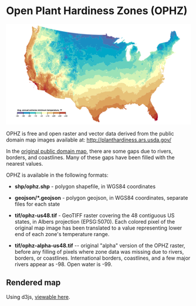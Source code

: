 Open Plant Hardiness Zones (OPHZ)
===

![ophz](ophz.png)

OPHZ is free and open raster and vector data derived from the public domain map images available at:
    http://planthardiness.ars.usda.gov/

In the [original public domain map](http://planthardiness.ars.usda.gov/PHZMWeb/Images/All_states_halfzones_poster_rgb_300dpi.pdf), there are some gaps due to rivers, borders, and coastlines.  Many of these gaps have been filled with the nearest values.

OPHZ is available in the following formats:

* **shp/ophz.shp** - polygon shapefile, in WGS84 coordinates

* **geojson/\*.geojson** - polygon geojson, in WGS84 coordinates, separate files for each state

* **tif/ophz-us48.tif** - GeoTIFF raster covering the 48 contiguous US states, in Albers projection (EPSG:5070).  Each colored pixel of the original map image has been translated to a value representing lower end of each zone's temperature range.

* **tif/ophz-alpha-us48.tif** -- original "alpha" version of the OPHZ raster, before any filling of pixels where zone data was missing due to rivers, borders, or coastlines.  International borders, coastlines, and a few major rivers appear as -98.  Open water is -99.

## Rendered map
Using d3js, [viewable here](http://wboykinm.github.io/ophz/map/).
